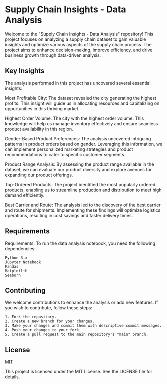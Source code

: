 
# Supply Chain Insights - Data Analysis

Welcome to the "Supply Chain Insights - Data Analysis" repository! This project focuses on analyzing a supply chain dataset to gain valuable insights and optimize various aspects of the supply chain process. The project aims to enhance decision-making, improve efficiency, and drive business growth through data-driven analysis.


## Key Insights

The analysis performed in this project has uncovered several essential insights:

Most Profitable City: The dataset revealed the city generating the highest profits. This insight will guide us in allocating resources and capitalizing on opportunities in this thriving market.

Highest Order Volume: The city with the highest order volume. This knowledge will help us manage inventory effectively and ensure seamless product availability in this region.

Gender-Based Product Preferences: The analysis uncovered intriguing patterns in product orders based on gender. Leveraging this information, we can implement personalized marketing strategies and product recommendations to cater to specific customer segments.

Product Range Analysis: By assessing the product range available in the dataset, we can evaluate our product diversity and explore avenues for expanding our product offerings.

Top-Ordered Products: The project identified the most popularly ordered products, enabling us to streamline production and distribution to meet high demand efficiently.

Best Carrier and Route: The analysis led to the discovery of the best carrier and route for shipments. Implementing these findings will optimize logistics operations, resulting in cost savings and faster delivery times.
## Requirements

Requirements:
To run the data analysis notebook, you need the following dependencies:
```
Python 3.x
Jupyter Notebook
Pandas
Matplotlib
Seaborn
```

## Contributing

We welcome contributions to enhance the analysis or add new features. If you wish to contribute, follow these steps:

    1. Fork the repository.
    2. Create a new branch for your changes.
    3. Make your changes and commit them with descriptive commit messages.
    4. Push your changes to your fork.
    5. Create a pull request to the main repository's "main" branch.




## License

[MIT](https://choosealicense.com/licenses/mit/)

This project is licensed under the MIT License. See the LICENSE file for details.